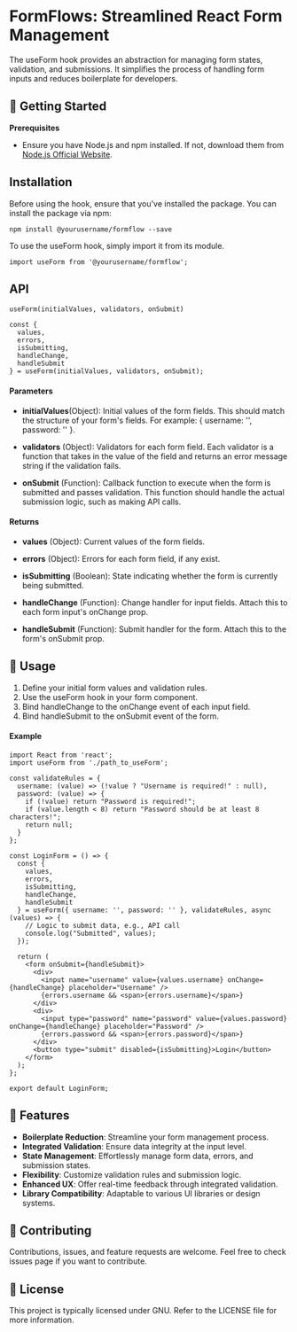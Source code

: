 # FormFlows: Streamlined React Form Management

The useForm hook provides an abstraction for managing form states, validation, and submissions. It simplifies the process of handling form inputs and reduces boilerplate for developers.

## 🚀 Getting Started

**Prerequisites**
- Ensure you have Node.js and npm installed. If not, download them from <a href="https://nodejs.org/en">Node.js Official Website</a>.

## Installation

Before using the hook, ensure that you've installed the package. You can install the package via npm:

```
npm install @yourusername/formflow --save

```

To use the useForm hook, simply import it from its module.

```
import useForm from '@yourusername/formflow';

```

## API

`useForm(initialValues, validators, onSubmit)`

```
const {
  values,
  errors,
  isSubmitting,
  handleChange,
  handleSubmit
} = useForm(initialValues, validators, onSubmit);

```

#### Parameters

- **initialValues**(Object): Initial values of the form fields. This should match the structure of your form's fields. For example: { username: '', password: '' }.

- **validators** (Object): Validators for each form field. Each validator is a function that takes in the value of the field and returns an error message string if the validation fails.

- **onSubmit** (Function): Callback function to execute when the form is submitted and passes validation. This function should handle the actual submission logic, such as making API calls.

#### Returns
- **values** (Object): Current values of the form fields.

- **errors** (Object): Errors for each form field, if any exist.

- **isSubmitting** (Boolean): State indicating whether the form is currently being submitted.

- **handleChange** (Function): Change handler for input fields. Attach this to each form input's onChange prop.

- **handleSubmit** (Function): Submit handler for the form. Attach this to the form's onSubmit prop.


## 📖 Usage

1. Define your initial form values and validation rules.
2. Use the useForm hook in your form component.
3. Bind handleChange to the onChange event of each input field.
4. Bind handleSubmit to the onSubmit event of the form.

#### Example

```
import React from 'react';
import useForm from './path_to_useForm';

const validateRules = {
  username: (value) => (!value ? "Username is required!" : null),
  password: (value) => {
    if (!value) return "Password is required!";
    if (value.length < 8) return "Password should be at least 8 characters!";
    return null;
  }
};

const LoginForm = () => {
  const {
    values,
    errors,
    isSubmitting,
    handleChange,
    handleSubmit
  } = useForm({ username: '', password: '' }, validateRules, async (values) => {
    // Logic to submit data, e.g., API call
    console.log("Submitted", values);
  });

  return (
    <form onSubmit={handleSubmit}>
      <div>
        <input name="username" value={values.username} onChange={handleChange} placeholder="Username" />
        {errors.username && <span>{errors.username}</span>}
      </div>
      <div>
        <input type="password" name="password" value={values.password} onChange={handleChange} placeholder="Password" />
        {errors.password && <span>{errors.password}</span>}
      </div>
      <button type="submit" disabled={isSubmitting}>Login</button>
    </form>
  );
};

export default LoginForm;

```

## 🔧 Features

- **Boilerplate Reduction**: Streamline your form management process.
- **Integrated Validation**: Ensure data integrity at the input level.
- **State Management**: Effortlessly manage form data, errors, and submission states.
- **Flexibility**: Customize validation rules and submission logic.
- **Enhanced UX**: Offer real-time feedback through integrated validation.
- **Library Compatibility**: Adaptable to various UI libraries or design systems.

## 🤝 Contributing
Contributions, issues, and feature requests are welcome. Feel free to check issues page if you want to contribute.

## 📝 License
This project is typically licensed under GNU. Refer to the LICENSE file for more information.